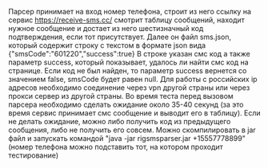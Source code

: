 Парсер принимает на вход номер телефона, строит из него ссылку на сервис
https://receive-sms.cc/ 
смотрит таблицу сообщений, находит нужное сообщение и достает из него шестизначный код подтверждения,
если тот присутствует. Далее он файл sms.json, который содержит строку с текстом в формате json вида
{"smsCode":"601220","success":true}
В строке указан смс код а также параметр success, который показывает, удалось ли найти смс код на странице.
Если код не был найден, то параметр success вернется со значением false, smsCode будет равен null. Для работы с российских ip адресов 
необходимо соединение через vpn другой страны или через прокси сервер из другой страны. 
Во время теста перед вызовом парсера необходимо сделать ожидание около 35-40 секунд (за это время сервис
принимает смс сообщение и выводит его в таблицу). Если не делать ожидание, можно либо получить код из предыдущего
сообщения, либо не получить его совсем. 
Можно скомпилировать в jar файл и запускать командой "java -jar rigsmsparser.jar +15557778899" (номер телефона можно подставить тот, на котором проходит тестирование)